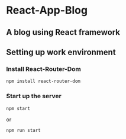 # React-App-Blog
 A blog using React framework
---
## Setting up work environment

### Install React-Router-Dom
`npm install react-router-dom`

### Start up the server 
`npm start`

or 

`npm run start`